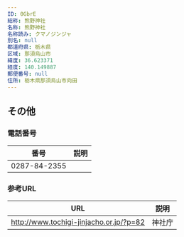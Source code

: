 ```yaml
---
ID: 0GbrE
総称: 熊野神社
名称: 熊野神社
名称読み: クマノジンジャ
別名: null
都道府県: 栃木県
区域: 那須烏山市
緯度: 36.623371
経度: 140.149887
郵便番号: null
住所: 栃木県那須烏山市向田
---
```


## その他

### 電話番号

| 番号         | 説明 |
| ------------ | ---- |
| 0287-84-2355 |      |

### 参考URL

| URL                                     | 説明   |
| --------------------------------------- | ------ |
| http://www.tochigi-jinjacho.or.jp/?p=82 | 神社庁 |
